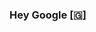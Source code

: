 ### Hey Google [🇬]
<!--
**Someshb0512/Someshb0512** is a ✨ _special_ ✨ repository because its `README.md` (this file) appears on your GitHub profile.

[![Somesh's github stats](https://github-readme-stats.vercel.app/api?username=Someshb0512&count_private=true)](https://github.com/Someshb0512/github-readme-stats)
